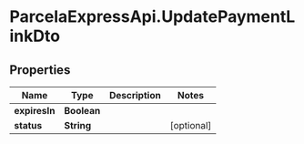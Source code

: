 # ParcelaExpressApi.UpdatePaymentLinkDto

## Properties
Name | Type | Description | Notes
------------ | ------------- | ------------- | -------------
**expiresIn** | **Boolean** |  | 
**status** | **String** |  | [optional] 
